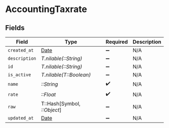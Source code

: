 # AccountingTaxrate


## Fields

| Field                                                                | Type                                                                 | Required                                                             | Description                                                          |
| -------------------------------------------------------------------- | -------------------------------------------------------------------- | -------------------------------------------------------------------- | -------------------------------------------------------------------- |
| `created_at`                                                         | [Date](https://ruby-doc.org/stdlib-2.6.1/libdoc/date/rdoc/Date.html) | :heavy_minus_sign:                                                   | N/A                                                                  |
| `description`                                                        | *T.nilable(::String)*                                                | :heavy_minus_sign:                                                   | N/A                                                                  |
| `id`                                                                 | *T.nilable(::String)*                                                | :heavy_minus_sign:                                                   | N/A                                                                  |
| `is_active`                                                          | *T.nilable(T::Boolean)*                                              | :heavy_minus_sign:                                                   | N/A                                                                  |
| `name`                                                               | *::String*                                                           | :heavy_check_mark:                                                   | N/A                                                                  |
| `rate`                                                               | *::Float*                                                            | :heavy_check_mark:                                                   | N/A                                                                  |
| `raw`                                                                | T::Hash[Symbol, *::Object*]                                          | :heavy_minus_sign:                                                   | N/A                                                                  |
| `updated_at`                                                         | [Date](https://ruby-doc.org/stdlib-2.6.1/libdoc/date/rdoc/Date.html) | :heavy_minus_sign:                                                   | N/A                                                                  |